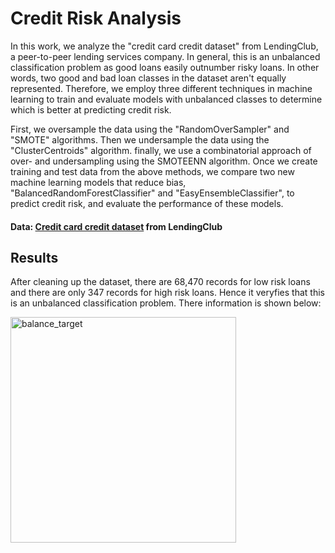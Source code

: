 # Credit Risk Analysis

In this work, we analyze the "credit card credit dataset" from LendingClub, a peer-to-peer lending services company. In general, this is an unbalanced classification problem as good loans easily outnumber risky loans. In other words, two good and bad loan classes in the dataset aren't equally represented. Therefore, we employ three different techniques in machine learning to train and evaluate models with unbalanced classes to determine which is better at predicting credit risk.

First, we oversample the data using the "RandomOverSampler" and "SMOTE" algorithms. Then we undersample the data using the "ClusterCentroids" algorithm. finally, we use a combinatorial approach of over- and undersampling using the SMOTEENN algorithm. Once we create training and test data from the above methods, we compare two new machine learning models that reduce bias, "BalancedRandomForestClassifier" and "EasyEnsembleClassifier", to predict credit risk, and evaluate the performance of these models.


#### Data: [Credit card credit dataset](https://github.com/ranilb/Credit_Risk_Analysis/blob/main/LoanStats_2019Q1.csv.zip) from LendingClub

## Results
After cleaning up the dataset, there are 68,470 records for low risk loans and there are only 347 records for high risk loans. Hence it veryfies that this is an unbalanced classification problem. There information is shown below:

  <img width="361" alt="balance_target" src="https://user-images.githubusercontent.com/112113327/213509567-d0c94e7e-9e99-4168-83b9-265efd79ad21.png">

